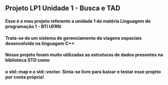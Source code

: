 ## Projeto LP1 Unidade 1 - Busca e TAD
#### Esse é o meu projeto referente a unidade 1 da matéria Linguagem de programação 1 - BTI UFRN
#### Trata-se de um sistema de gerenciamento de viagens espaciais desenvolvido na linguagem C++
#### Nesse projeto foram muito utilizadas as estruturas de dados presentes na biblioteca STD como
#### o std::map e o std::vector. Sinta-se livre para baixar e testar esse projeto por conta própria!
